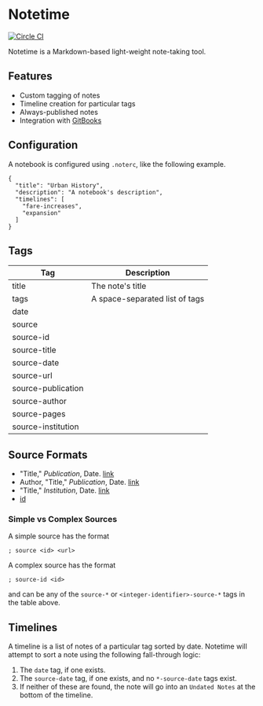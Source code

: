 # Notetime
[![Circle CI](https://circleci.com/gh/tyleragreen/notetime.svg?style=svg)](https://circleci.com/gh/tyleragreen/notetime)

Notetime is a Markdown-based light-weight note-taking tool.

## Features

- Custom tagging of notes
- Timeline creation for particular tags
- Always-published notes
- Integration with [GitBooks](https://gitbooks.com)

## Configuration

A notebook is configured using `.noterc`, like the following example.

```
{
  "title": "Urban History",
  "description": "A notebook's description",
  "timelines": [
    "fare-increases",
    "expansion"
  ]
}
```

## Tags

| Tag | Description |
|------|-----|
title|The note's title
tags|A space-separated list of tags
date| 
source| 
source-id| 
source-title| 
source-date| 
source-url| 
source-publication| 
source-author| 
source-pages| 
source-institution| 

## Source Formats

- "Title," *Publication*, Date. [link](#url)
- Author, "Title," *Publication*, Date. [link](#url)
- "Title," *Institution*, Date. [link](#url)
- [id](#url)

### Simple vs Complex Sources

A simple source has the format
```
; source <id> <url>
```
A complex source has the format
```
; source-id <id>
```
and can be any of the `source-*` or `<integer-identifier>-source-*` tags in the table above.

## Timelines

A timeline is a list of notes of a particular tag sorted by date. Notetime will attempt to sort a note using the following fall-through logic:

1. The `date` tag, if one exists.
2. The `source-date` tag, if one exists, and no `*-source-date` tags exist.
4. If neither of these are found, the note will go into an `Undated Notes` at the bottom of the timeline.
